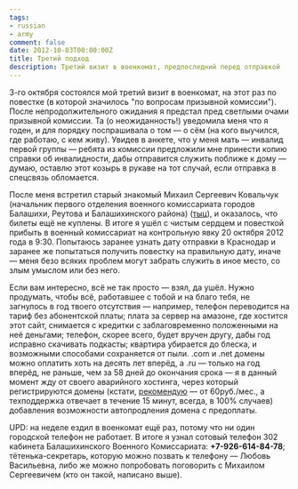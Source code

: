```yaml
---
tags:
- russian
- army
comment: false
date: 2012-10-03T00:00:00Z
title: Третий подход
description: Третий визит в военкомат, предпоследний перед отправкой
---
```


3-го октября состоялся мой третий визит в военкомат, на этот раз по повестке (в которой значилось "по вопросам призывной комиссии"). После непродолжительного ожидания я предстал пред светлыми очами призывной комиссии. Та (о неожиданность!) уведомила меня что я годен, и для порядку поспрашивала о том — о сём (на кого выучился, где работаю, с кем живу). Увидев в анкете, что у меня мать — инвалид первой группы — ребята из комиссии предложили мне принести копию справки об инвалидности, дабы отправится служить поближе к дому — думаю, оставлю этот козырь в рукаве на тот случай, если отправка в спецсвязь обломается.

<!--more-->

После меня встретил старый знакомый Михаил Сергеевич Ковальчук (начальник первого отделения военного комиссариата городов Балашихи, Реутова и Балашихинского района) ([тыц](https://www.alppp.ru/law/zakonodatelstvo-ob-oborone/44/rasporjazhenie-gubernatora-mo-ot-28-09-2009--581-rg.html)), и оказалось, что билеты ещё не куплены. В итоге я ушёл с чистым сердцем и повесткой прибыть в военный комиссариат на контрольную явку 20 октября 2012 года в 9:30. Попытаюсь заранее узнать дату отправки в Краснодар и заранее же попытаться получить повестку на правильную дату, иначе — меня безо всяких проблем могут забрать служить в иное место, со злым умыслом или без него.

Если вам интересно, всё не так просто — взял, да ушёл. Нужно продумать, чтобы всё, работавшее с тобой и на благо тебя, не загнулось в год твоего отсутствия — например, телефон переводится на тариф без абонентской платы; плата за сервер на амазоне, где хостится этот сайт, снимается с кредитки с заблаговременно положенными на неё деньгами; телефон, скорее всего, будет вручен другу, дабы год исправно скачивать подкасты; квартира убирается до блеска, и возможными способами сохраняется от пыли. .com и .net домены можно оплатить хоть на десять лет вперёд, а .ru — только на год вперёд, не раньше, чем за 58 дней до окончания срока — я в данный момент жду от своего аварийного хостинга, через который регистрируются домены (кстати, [рекомендую](https://order.best-hoster.ru/host.php?uid=6084) — от 60руб./мес., а техподдержка отвечает в течение 15 минут, всегда, в 100% случаев) добавления возможности автопродления домена с предоплаты.

UPD: на неделе ездил в военкомат ещё раз, потому что ни один городской телефон не работает. В итоге я узнал сотовый телефон 302 кабинета Балашихинского Военного Комиссариата: **+7-926-614-84-78**; тётенька-секретарь, которую можно позвать к телефону — Любовь Васильевна, либо же можно попробовать поговорить с Михаилом Сергеевичем (кто он такой, написано выше).

